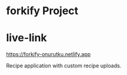 # forkify Project

# live-link

https://forkify-onurutku.netlify.app

Recipe application with custom recipe uploads.
